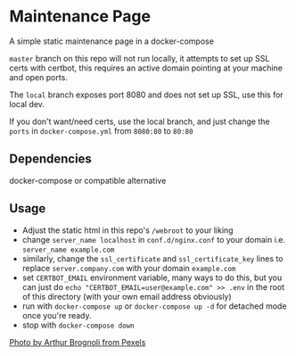 # Maintenance Page
A simple static maintenance page in a docker-compose

`master` branch on this repo will not run locally, it attempts to set up SSL certs with certbot, this requires an active domain pointing at your machine and open ports.

The `local` branch exposes port 8080 and does not set up SSL, use this for local dev.

If you don't want/need certs, use the local branch, and just change the `ports` in `docker-compose.yml` from `8080:80` to `80:80`

## Dependencies
docker-compose or compatible alternative

## Usage
- Adjust the static html in this repo's `/webroot` to your liking
- change `server_name localhost` in `conf.d/nginx.conf` to your domain i.e. `server_name example.com`
- similarly, change the `ssl_certificate` and `ssl_certificate_key` lines to replace `server.company.com` with your domain `example.com`
- set `CERTBOT_EMAIL` environment variable, many ways to do this, but you can just do `echo "CERTBOT_EMAIL=user@example.com" >> .env` in the root of this directory (with your own email address obviously)
- run with `docker-compose up` or `docker-compose up -d` for detached mode once you're ready.
- stop with `docker-compose down`


[Photo by Arthur Brognoli from Pexels](https://www.pexels.com/photo/high-angle-shot-of-mountain-2327372)